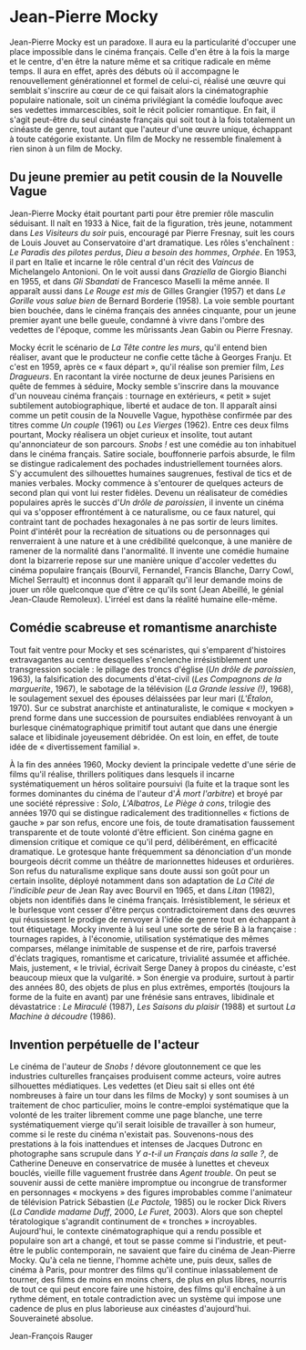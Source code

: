 # Jean-Pierre Mocky

Jean-Pierre Mocky est un paradoxe. Il aura eu la particularité d'occuper une place impossible dans le cinéma français. Celle d'en être à la fois la marge et le centre, d'en être la nature même et sa critique radicale en même temps. Il aura en effet, après des débuts où il accompagne le renouvellement générationnel et formel de celui-ci, réalisé une œuvre qui semblait s'inscrire au cœur de ce qui faisait alors la cinématographie populaire nationale, soit un cinéma privilégiant la comédie loufoque avec ses vedettes immarcescibles, soit le récit policier romantique. En fait, il s'agit peut-être du seul cinéaste français qui soit tout à la fois totalement un cinéaste de genre, tout autant que l'auteur d'une œuvre unique, échappant à toute catégorie existante. Un film de Mocky ne ressemble finalement à rien sinon à un film de Mocky.

## Du jeune premier au petit cousin de la Nouvelle Vague

Jean-Pierre Mocky était pourtant parti pour être premier rôle masculin séduisant. Il naît en 1933 à Nice, fait de la figuration, très jeune, notamment dans *Les Visiteurs du soir* puis, encouragé par Pierre Fresnay, suit les cours de Louis Jouvet au Conservatoire d'art dramatique. Les rôles s'enchaînent&nbsp;: *Le Paradis des pilotes perdus*, *Dieu a besoin des hommes*, *Orphée*. En 1953, il part en Italie et incarne le rôle central d'un récit des *Vaincus* de Michelangelo Antonioni. On le voit aussi dans *Graziella* de Giorgio Bianchi en 1955, et dans *Gli Sbandati* de Francesco Maselli la même année. Il apparaît aussi dans *Le Rouge est mis* de Gilles Grangier (1957) et dans *Le Gorille vous salue bien* de Bernard Borderie (1958). La voie semble pourtant bien bouchée, dans le cinéma français des années cinquante, pour un jeune premier ayant une belle gueule, condamné à vivre dans l'ombre des vedettes de l'époque, comme les mûrissants Jean Gabin ou Pierre Fresnay.

Mocky écrit le scénario de *La Tête contre les murs*, qu'il entend bien réaliser, avant que le producteur ne confie cette tâche à Georges Franju. Et c'est en 1959, après ce «&nbsp;faux départ&nbsp;», qu'il réalise son premier film, *Les Dragueurs*. En racontant la virée nocturne de deux jeunes Parisiens en quête de femmes à séduire, Mocky semble s'inscrire dans la mouvance d'un nouveau cinéma français&nbsp;: tournage en extérieurs, «&nbsp;petit&nbsp;» sujet subtilement autobiographique, liberté et audace de ton. Il apparaît ainsi comme un petit cousin de la Nouvelle Vague, hypothèse confirmée par des titres comme *Un couple* (1961) ou *Les Vierges* (1962). Entre ces deux films pourtant, Mocky réalisera un objet curieux et insolite, tout autant qu'annonciateur de son parcours. *Snobs&nbsp;!* est une comédie au ton inhabituel dans le cinéma français. Satire sociale, bouffonnerie parfois absurde, le film se distingue radicalement des pochades industriellement tournées alors. S'y accumulent des silhouettes humaines saugrenues, festival de tics et de manies verbales. Mocky commence à s'entourer de quelques acteurs de second plan qui vont lui rester fidèles. Devenu un réalisateur de comédies populaires après le succès d'*Un drôle de paroissien*, il invente un cinéma qui va s'opposer effrontément à ce naturalisme, ou ce faux naturel, qui contraint tant de pochades hexagonales à ne pas sortir de leurs limites. Point d'intérêt pour la recréation de situations ou de personnages qui renverraient à une nature et à une crédibilité quelconque, à une manière de ramener de la normalité dans l'anormalité. Il invente une comédie humaine dont la bizarrerie repose sur une manière unique d'accoler vedettes du cinéma populaire français (Bourvil, Fernandel, Francis Blanche, Darry Cowl, Michel Serrault) et inconnus dont il apparaît qu'il leur demande moins de jouer un rôle quelconque que d'être ce qu'ils sont (Jean Abeillé, le génial Jean-Claude Remoleux). L'irréel est dans la réalité humaine elle-même.

## Comédie scabreuse et romantisme anarchiste

Tout fait ventre pour Mocky et ses scénaristes, qui s'emparent d'histoires extravagantes au centre desquelles s'enclenche irrésistiblement une transgression sociale&nbsp;: le pillage des troncs d'église (*Un drôle de paroissien*, 1963), la falsification des documents d'état-civil (*Les Compagnons de la marguerite*, 1967), le sabotage de la télévision (*La Grande lessive (!)*, 1968), le soulagement sexuel des épouses délaissées par leur mari (*L'Étalon*, 1970). Sur ce substrat anarchiste et antinaturaliste, le comique «&nbsp;mockyen&nbsp;» prend forme dans une succession de poursuites endiablées renvoyant à un burlesque cinématographique primitif tout autant que dans une énergie salace et libidinale joyeusement débridée. On est loin, en effet, de toute idée de «&nbsp;divertissement familial&nbsp;».

À la fin des années 1960, Mocky devient la principale vedette d'une série de films qu'il réalise, thrillers politiques dans lesquels il incarne systématiquement un héros solitaire poursuivi (la fuite et la traque sont les formes dominantes du cinéma de l'auteur d'*À mort l'arbitre*) et broyé par une société répressive&nbsp;: *Solo*, *L'Albatros*, *Le Piège à cons*, trilogie des années 1970 qui se distingue radicalement des traditionnelles «&nbsp;fictions de gauche&nbsp;» par son refus, encore une fois, de toute dramatisation faussement transparente et de toute volonté d'être efficient. Son cinéma gagne en dimension critique et comique ce qu'il perd, délibérément, en efficacité dramatique. Le grotesque hante fréquemment sa dénonciation d'un monde bourgeois décrit comme un théâtre de marionnettes hideuses et ordurières. Son refus du naturalisme explique sans doute aussi son goût pour un certain insolite, déployé notamment dans son adaptation de *La Cité de l'indicible peur* de Jean Ray avec Bourvil en 1965, et dans *Litan* (1982), objets non identifiés dans le cinéma français. Irrésistiblement, le sérieux et le burlesque vont cesser d'être perçus contradictoirement dans des œuvres qui réussissent le prodige de renvoyer à l'idée de genre tout en échappant à tout étiquetage. Mocky invente à lui seul une sorte de série B à la française&nbsp;: tournages rapides, à l'économie, utilisation systématique des mêmes comparses, mélange inimitable de suspense et de rire, parfois traversé d'éclats tragiques, romantisme et caricature, trivialité assumée et affichée. Mais, justement, «&nbsp;le trivial, écrivait Serge Daney à propos du cinéaste, c'est beaucoup mieux que la vulgarité.&nbsp;» Son énergie va produire, surtout à partir des années 80, des objets de plus en plus extrêmes, emportés (toujours la forme de la fuite en avant) par une frénésie sans entraves, libidinale et dévastatrice&nbsp;: *Le Miraculé* (1987), *Les Saisons du plaisir* (1988) et surtout *La Machine à découdre* (1986).

## Invention perpétuelle de l'acteur

Le cinéma de l'auteur de *Snobs&nbsp;!* dévore gloutonnement ce que les industries culturelles françaises produisent comme acteurs, voire autres silhouettes médiatiques. Les vedettes (et Dieu sait si elles ont été nombreuses à faire un tour dans les films de Mocky) y sont soumises à un traitement de choc particulier, moins le contre-emploi systématique que la volonté de les traiter librement comme une page blanche, une terre systématiquement vierge qu'il serait loisible de travailler à son humeur, comme si le reste du cinéma n'existait pas. Souvenons-nous des prestations à la fois inattendues et intenses de Jacques Dutronc en photographe sans scrupule dans *Y a-t-il un Français dans la salle&nbsp;?*, de Catherine Deneuve en conservatrice de musée à lunettes et cheveux bouclés, vieille fille vaguement frustrée dans *Agent trouble*. On peut se souvenir aussi de cette manière impromptue ou incongrue de transformer en personnages «&nbsp;mockyens&nbsp;» des figures improbables comme l'animateur de télévision Patrick Sébastien (*Le Pactole,* 1985) ou le rocker Dick Rivers (*La Candide madame Duff*, 2000, *Le Furet*, 2003). Alors que son cheptel tératologique s'agrandit continument de «&nbsp;tronches&nbsp;» incroyables. Aujourd'hui, le contexte cinématographique qui a rendu possible et populaire son art a changé, et tout se passe comme si l'industrie, et peut-être le public contemporain, ne savaient que faire du cinéma de Jean-Pierre Mocky. Qu'à cela ne tienne, l'homme achète une, puis deux, salles de cinéma à Paris, pour montrer des films qu'il continue inlassablement de tourner, des films de moins en moins chers, de plus en plus libres, nourris de tout ce qui peut encore faire une histoire, des films qu'il enchaîne à un rythme dément, en totale contradiction avec un système qui impose une cadence de plus en plus laborieuse aux cinéastes d'aujourd'hui. Souveraineté absolue.

Jean-François Rauger
